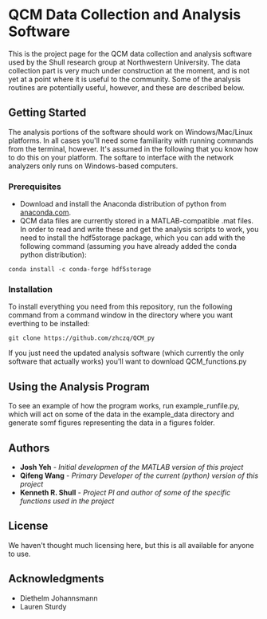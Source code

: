 # QCM Data Collection and Analysis Software

This is the project page for the QCM data collection and analysis software used by the Shull research group at Northwestern University. The data collection part is very much under construction at the moment, and is not yet at a point where it is useful to the community.  Some of the analysis routines are potentially useful, however, and these are described below.

## Getting Started

The analysis portions of the software should work on Windows/Mac/Linux platforms.  In all cases you'll need some familiarity with running commands from the terminal, however.  It's assumed in the following that you know how to do this on your platform.  The softare to interface with the network analyzers only runs on Windows-based computers.

### Prerequisites

* Download and install the Anaconda distribution of python from [anaconda.com](https://anaconda.com/download).
* QCM data files are currently stored in a MATLAB-compatible .mat files.  In order to read and write these and get the analysis scripts to work, you need to install the hdf5storage package, which you can add with the following command (assuming you have already added the conda python distribution):
```
conda install -c conda-forge hdf5storage 
```

### Installation

To install everything you need from this repository, run the following command from a command window in the directory where you want everthing to be installed:

```
git clone https://github.com/zhczq/QCM_py
```

If you just need the updated analysis software (which currently the only software that actually works) you'll want to download QCM_functions.py

## Using the Analysis Program

To see an example of how the program works, run example_runfile.py, which will act on some of the data in the example_data directory and generate somf figures representing the data in a figures folder. 

## Authors

* **Josh Yeh** - *Initial developmen of the MATLAB version of this project*
* **Qifeng Wang**  - *Primary Developer of the current (python) version of this project*
* **Kenneth R. Shull** - *Project PI and author of some of the specific functions used in the project*

## License

We haven't thought much licensing here, but this is all available for anyone to use.

## Acknowledgments

* Diethelm Johannsmann
* Lauren Sturdy

